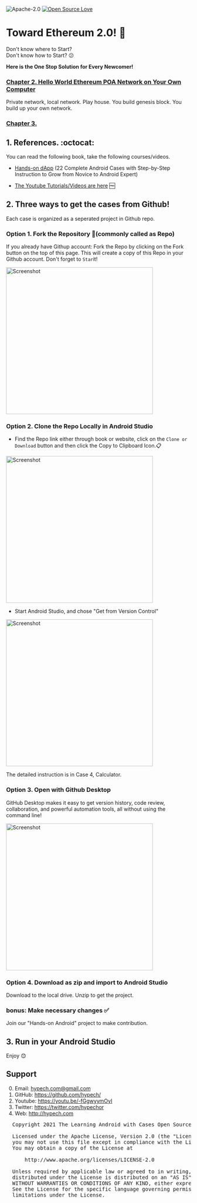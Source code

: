 ![Apache-2.0](https://img.shields.io/badge/license-Apache-blue)  [![Open Source Love](https://badges.frapsoft.com/os/v1/open-source.png?v=103)](https://github.com/ellerbrock/open-source-badges/)

# Toward Ethereum 2.0! :tada:

Don't know where to Start?  
Don't know how to Start? :confused:  

**Here is the One Stop Solution for Every Newcomer!**

### [Chapter 2. Hello World Ethereum POA Network on Your Own Computer](https://youtu.be/-fGgwyymOyI)
 Private network, local network. Play house. You build genesis block. You build up your own network. 

### [Chapter 3. ](http://)

## 1. References. :octocat:

You can read the following book, take the following courses/videos.
* [Hands-on dApp](https://www.amazon.com/gp/product/B096TL8VMP) (22 Complete Android Cases with Step-by-Step Instruction to Grow from Novice to Android Expert)

* [The Youtube Tutorials/Videos are here](https://youtu.be/-fGgwyymOyI) :free:

## 2. **Three ways** to get the cases from Github!

Each case is organized as a seperated project in Github repo. 

### Option 1. Fork the Repository :fork_and_knife:(commonly called as Repo)
If you already have Githup account: Fork the Repo by clicking on the Fork button on the top of this page. This will create a copy of this Repo in your Github account.
Don't forget to `Star`it!

<img src="fork.png" height="400" alt="Screenshot"/> 


### Option 2. Clone the Repo Locally in Android Studio

* Find the Repo link either through book or website, click on the `Clone or Download` button and then click the Copy to Clipboard Icon.:clipboard:

<img src="git.png" height="400" alt="Screenshot"/> 

* Start Android Studio, and chose "Get from Version Control"

<img src="git2.png" height="400" alt="Screenshot"/> 

The detailed instruction is in Case 4, Calculator.

### Option 3. Open with Github Desktop
GitHub Desktop makes it easy to get version history, code review, collaboration, and powerful automation tools, all without using the command line!

<img src="githubdesktop.png" height="400" alt="Screenshot"/> 

### Option 4. Download as zip and import to Android Studio
Download to the local drive. Unzip to get the project. 

### bonus: Make necessary changes :white_check_mark:
Join our "Hands-on Android" project to make contribution. 

## 3. Run in your Android Studio

Enjoy :blush:

Support
-------
0. Email: hypech.com@gmail.com
1. GitHub: https://github.com/hypech/
2. Youtube: https://youtu.be/-fGgwyymOyI
3. Twitter: https://twitter.com/hypechor
4. Web: http://hypech.com

 <pre>
  Copyright 2021 The Learning Android with Cases Open Source Project

  Licensed under the Apache License, Version 2.0 (the "License");
  you may not use this file except in compliance with the License.
  You may obtain a copy of the License at

      http://www.apache.org/licenses/LICENSE-2.0

  Unless required by applicable law or agreed to in writing, software
  distributed under the License is distributed on an "AS IS" BASIS,
  WITHOUT WARRANTIES OR CONDITIONS OF ANY KIND, either express or implied.
  See the License for the specific language governing permissions and
  limitations under the License.
  
</pre>
